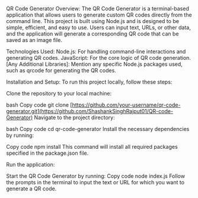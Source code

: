 QR Code Generator
Overview:
The QR Code Generator is a terminal-based application that allows users to generate custom QR codes directly from the command line. This project is built using Node.js and is designed to be simple, efficient, and easy to use. Users can input text, URLs, or other data, and the application will generate a corresponding QR code that can be saved as an image file.

Technologies Used:
Node.js: For handling command-line interactions and generating QR codes.
JavaScript: For the core logic of QR code generation.
[Any Additional Libraries]: Mention any specific Node.js packages used, such as qrcode for generating the QR codes.

Installation and Setup:
To run this project locally, follow these steps:

Clone the repository to your local machine:

bash
Copy code
git clone [https://github.com/your-username/qr-code-generator.git](https://github.com/ShashankSinghRajput01/QR-code-Generator)
Navigate to the project directory:

bash
Copy code
cd qr-code-generator
Install the necessary dependencies by running:

Copy code
npm install
This command will install all required packages specified in the package.json file.

Run the application:

Start the QR Code Generator by running:
Copy code
node index.js
Follow the prompts in the terminal to input the text or URL for which you want to generate a QR code.
